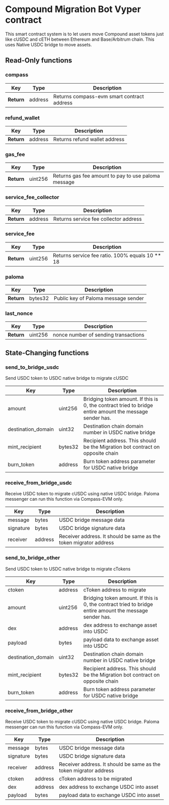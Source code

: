 # Compound Migration Bot Vyper contract

This smart contract system is to let users move Compound asset tokens just like cUSDC and cETH between Ethereum and Base/Arbitrum chain. This uses Native USDC bridge to move assets.


## Read-Only functions

### compass

| Key        | Type    | Description                                |
| ---------- | ------- | ------------------------------------------ |
| **Return** | address | Returns compass-evm smart contract address |

### refund_wallet

| Key        | Type    | Description                   |
| ---------- | ------- | ----------------------------- |
| **Return** | address | Returns refund wallet address |

### gas_fee

| Key        | Type    | Description                                         |
| ---------- | ------- | --------------------------------------------------- |
| **Return** | uint256 | Returns gas fee amount to pay to use paloma message |

### service_fee_collector

| Key        | Type    | Description                           |
| ---------- | ------- | ------------------------------------- |
| **Return** | address | Returns service fee collector address |

### service_fee

| Key        | Type    | Description                                     |
| ---------- | ------- | ----------------------------------------------- |
| **Return** | uint256 | Returns service fee ratio. 100% equals 10 ** 18 |

### paloma

| Key        | Type    | Description                         |
| ---------- | ------- | ----------------------------------- |
| **Return** | bytes32 | Public key of Paloma message sender |

### last_nonce

| Key        | Type    | Description                          |
| ---------- | ------- | ------------------------------------ |
| **Return** | uint256 | nonce number of sending transactions |

## State-Changing functions

### send_to_bridge_usdc

Send USDC token to USDC native bridge to migrate cUSDC

| Key                | Type    | Description                                                                                             |
| ------------------ | ------- | ------------------------------------------------------------------------------------------------------- |
| amount             | uint256 | Bridging token amount. If this is 0, the contract tried to bridge entire amount the message sender has. |
| destination_domain | uint32  | Destination chain domain number in USDC native bridge                                                   |
| mint_recipient     | bytes32 | Recipient address. This should be the Migration bot contract on opposite chain                          |
| burn_token         | address | Burn token address parameter for USDC native bridge                                                     |

### receive_from_bridge_usdc

Receive USDC token to migrate cUSDC using native USDC bridge. Paloma messenger can run this function via Compass-EVM only.

| Key       | Type    | Description                                                       |
| --------- | ------- | ----------------------------------------------------------------- |
| message   | bytes   | USDC bridge message data                                          |
| signature | bytes   | USDC bridge signature data                                        |
| receiver  | address | Receiver address. It should be same as the token migrator address |

### send_to_bridge_other

Send USDC token to USDC native bridge to migrate cTokens

| Key                | Type    | Description                                                                                             |
| ------------------ | ------- | ------------------------------------------------------------------------------------------------------- |
| ctoken             | address | cToken address to migrate                                                                               |
| amount             | uint256 | Bridging token amount. If this is 0, the contract tried to bridge entire amount the message sender has. |
| dex                | address | dex address to exchange asset into USDC                                                                 |
| payload            | bytes   | payload data to exchange asset into USDC                                                                |
| destination_domain | uint32  | Destination chain domain number in USDC native bridge                                                   |
| mint_recipient     | bytes32 | Recipient address. This should be the Migration bot contract on opposite chain                          |
| burn_token         | address | Burn token address parameter for USDC native bridge                                                     |

### receive_from_bridge_other

Receive USDC token to migrate cUSDC using native USDC bridge. Paloma messenger can run this function via Compass-EVM only.

| Key       | Type    | Description                                                       |
| --------- | ------- | ----------------------------------------------------------------- |
| message   | bytes   | USDC bridge message data                                          |
| signature | bytes   | USDC bridge signature data                                        |
| receiver  | address | Receiver address. It should be same as the token migrator address |
| ctoken    | address | cToken address to be migrated                                     |
| dex       | address | dex address to exchange USDC into asset                           |
| payload   | bytes   | payload data to exchange USDC into asset                          |
